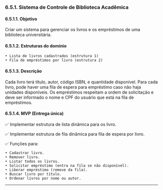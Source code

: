 ### 6.5.1. Sistema de Controle de Biblioteca Acadêmica
#### 6.5.1.1. Objetivo
Criar um sistema para gerenciar os livros e os empréstimos de uma biblioteca universitária.

#### 6.5.1.2. Estruturas do domínio
    • Lista de livros cadastrados (estrutura 1)
    • Fila de empréstimos por livro (estrutura 2)

#### 6.5.1.3. Descrição
Cada livro terá título, autor, código ISBN, e quantidade disponível. Para cada livro, pode haver uma fila de espera para empréstimo caso não haja unidades disponíveis. Os empréstimos respeitam a ordem de solicitação e deve ser informado o nome e CPF do usuário que está na fila de empréstimos.

#### 6.5.1.4. MVP (Entrega única)
✅ Implementar estrutura de lista dinâmica para os livro.

✅ Implementar estrutura de fila dinâmica para fila de espera por livro.

✅ Funções para:

    • Cadastrar livro.
    • Remover livro.
    • Listar todos os livros.
    • Solicitar empréstimo (entra na fila se não disponível).
    • Liberar empréstimo (remove da fila).
    • Buscar livro por título.
    • Ordenar livros por nome ou autor.

---
